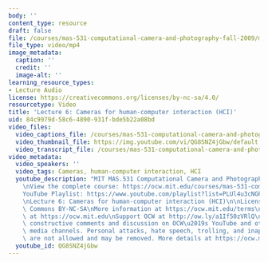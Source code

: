 ```yaml
---
body: ''
content_type: resource
draft: false
file: /courses/mas-531-computational-camera-and-photography-fall-2009/mitmas_531f09_lec06_3_360p_16_9.mp4
file_type: video/mp4
image_metadata:
  caption: ''
  credit: ''
  image-alt: ''
learning_resource_types:
- Lecture Audio
license: https://creativecommons.org/licenses/by-nc-sa/4.0/
resourcetype: Video
title: 'Lecture 6: Cameras for human-computer interaction (HCI)'
uid: 84c9979d-58c6-4890-931f-bde5b22a08bd
video_files:
  video_captions_file: /courses/mas-531-computational-camera-and-photography-fall-2009/1VviYPBnrSSPZIIQ-h5jnwGgEiILgqSSD_transcript.webvtt
  video_thumbnail_file: https://img.youtube.com/vi/QG8SNZ4jGbw/default.jpg
  video_transcript_file: /courses/mas-531-computational-camera-and-photography-fall-2009/1VviYPBnrSSPZIIQ-h5jnwGgEiILgqSSD_transcript.pdf
video_metadata:
  video_speakers: ''
  video_tags: Cameras, human-computer interaction, HCI
  youtube_description: "MIT MAS.531 Computational Camera and Photography, Fall 2009\n\
    \nView the complete course: https://ocw.mit.edu/courses/mas-531-computational-camera-and-photography-fall-2009/\n\
    YouTube Playlist: https://www.youtube.com/playlist?list=PLUl4u3cNGP61pwA6paIRZ30q1sjLE8b6c\n\
    \nLecture 6: Cameras for human-computer interaction (HCI)\n\nLicense: Creative\
    \ Commons BY-NC-SA\nMore information at https://ocw.mit.edu/terms\nMore courses\
    \ at https://ocw.mit.edu\nSupport OCW at http://ow.ly/a1If50zVRlQ\n\nWe encourage\
    \ constructive comments and discussion on OCW\u2019s YouTube and other social\
    \ media channels. Personal attacks, hate speech, trolling, and inappropriate comments\
    \ are not allowed and may be removed. More details at https://ocw.mit.edu/comments."
  youtube_id: QG8SNZ4jGbw
---
```

